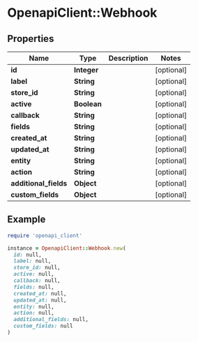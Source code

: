 # OpenapiClient::Webhook

## Properties

| Name | Type | Description | Notes |
| ---- | ---- | ----------- | ----- |
| **id** | **Integer** |  | [optional] |
| **label** | **String** |  | [optional] |
| **store_id** | **String** |  | [optional] |
| **active** | **Boolean** |  | [optional] |
| **callback** | **String** |  | [optional] |
| **fields** | **String** |  | [optional] |
| **created_at** | **String** |  | [optional] |
| **updated_at** | **String** |  | [optional] |
| **entity** | **String** |  | [optional] |
| **action** | **String** |  | [optional] |
| **additional_fields** | **Object** |  | [optional] |
| **custom_fields** | **Object** |  | [optional] |

## Example

```ruby
require 'openapi_client'

instance = OpenapiClient::Webhook.new(
  id: null,
  label: null,
  store_id: null,
  active: null,
  callback: null,
  fields: null,
  created_at: null,
  updated_at: null,
  entity: null,
  action: null,
  additional_fields: null,
  custom_fields: null
)
```

